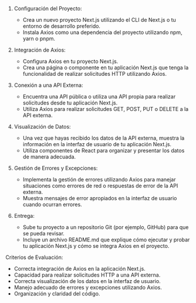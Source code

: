 1. Configuración del Proyecto:
   - Crea un nuevo proyecto Next.js utilizando el CLI de Next.js o tu entorno de desarrollo preferido.
   - Instala Axios como una dependencia del proyecto utilizando npm, yarn o pnpm.

2. Integración de Axios:
   - Configura Axios en tu proyecto Next.js.
   - Crea una página o componente en tu aplicación Next.js que tenga la funcionalidad de realizar solicitudes HTTP utilizando Axios.

3. Conexión a una API Externa:
   - Encuentra una API pública o utiliza una API propia para realizar solicitudes desde tu aplicación Next.js.
   - Utiliza Axios para realizar solicitudes GET, POST, PUT o DELETE a la API externa.

4. Visualización de Datos:
   - Una vez que hayas recibido los datos de la API externa, muestra la información en la interfaz de usuario de tu aplicación Next.js.
   - Utiliza componentes de React para organizar y presentar los datos de manera adecuada.

5. Gestión de Errores y Excepciones:
   - Implementa la gestión de errores utilizando Axios para manejar situaciones como errores de red o respuestas de error de la API externa.
   - Muestra mensajes de error apropiados en la interfaz de usuario cuando ocurran errores.

6. Entrega:
   - Sube tu proyecto a un repositorio Git (por ejemplo, GitHub) para que se pueda revisar.
   - Incluye un archivo README.md que explique cómo ejecutar y probar tu aplicación Next.js y cómo se integra Axios en el proyecto.

Criterios de Evaluación:
- Correcta integración de Axios en la aplicación Next.js.
- Capacidad para realizar solicitudes HTTP a una API externa.
- Correcta visualización de los datos en la interfaz de usuario.
- Manejo adecuado de errores y excepciones utilizando Axios.
- Organización y claridad del código.